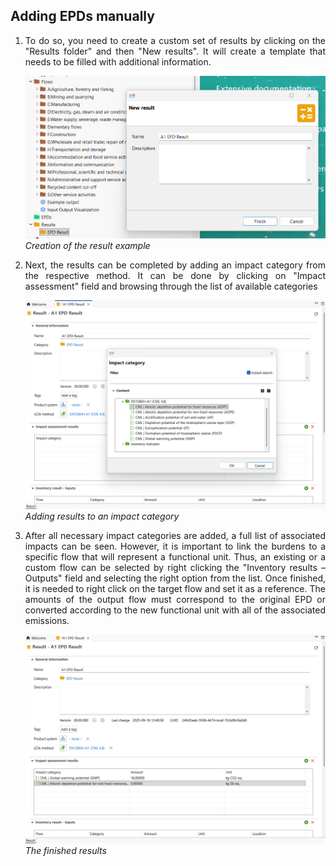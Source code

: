 <div style='text-align: justify;'>

## Adding EPDs manually

1.	To do so, you need to create a custom set of results by clicking on the "Results folder" and then "New results". It will create a template that needs to be filled with additional information. 

    ![](../media/epd_creation_results.png)
    _Creation of the result example_

2.	Next, the results can be completed by adding an impact category from the respective method. It can be done by clicking on "Impact assessment" field and browsing through the list of available categories 

    ![](../media/epd_results_impact_category.png)
    _Adding results to an impact category_

3.	After all necessary impact categories are added, a full list of associated impacts can be seen. However, it is important to link the burdens to a specific flow that will represent a functional unit. Thus, an existing or a custom flow can be selected by right clicking the "Inventory results – Outputs" field and selecting the right option from the list. Once finished, it is needed to right click on the target flow and set it as a reference. The amounts of the output flow must correspond to the original EPD or converted according to the new functional unit with all of the associated emissions.

    ![](../media/epd_finished_results.png)
    _The finished results_

</div>